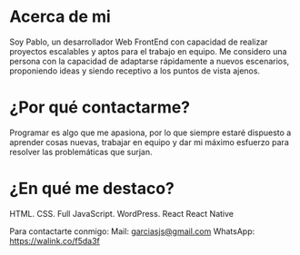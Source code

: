 # Acerca de mi

 Soy Pablo, un desarrollador Web FrontEnd con capacidad de realizar proyectos escalables y aptos para el trabajo en equipo.
 Me considero una persona con la capacidad de adaptarse rápidamente a nuevos escenarios, proponiendo ideas y siendo receptivo a los puntos de vista ajenos.

# ¿Por qué contactarme?

Programar es algo que me apasiona, por lo que siempre estaré dispuesto a aprender cosas nuevas, trabajar en equipo y dar mi máximo esfuerzo para resolver las problemáticas que surjan.

# ¿En qué me destaco?

HTML.
CSS.
Full JavaScript.
WordPress.
React
React Native

 Para contactarte conmigo:
Mail: garciasjs@gmail.com
WhatsApp: https://walink.co/f5da3f
